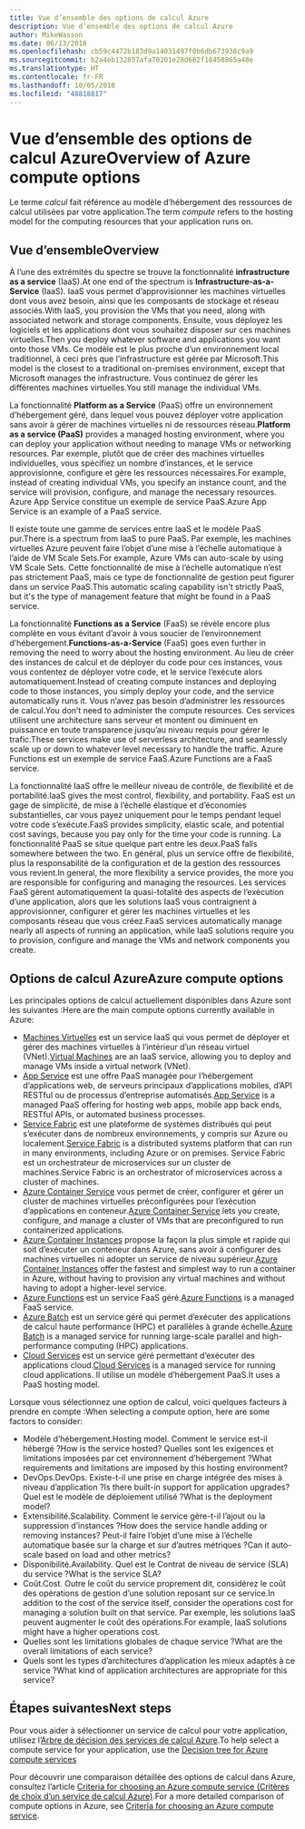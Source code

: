 ```yaml
---
title: Vue d’ensemble des options de calcul Azure
description: Vue d’ensemble des options de calcul Azure
author: MikeWasson
ms.date: 06/13/2018
ms.openlocfilehash: cb59c4472b183d9a14031497f0b6db673938c9a9
ms.sourcegitcommit: b2a4eb132857afa70201e28d662f18458865a48e
ms.translationtype: HT
ms.contentlocale: fr-FR
ms.lasthandoff: 10/05/2018
ms.locfileid: "48818817"
---
```

# <a name="overview-of-azure-compute-options"></a><span data-ttu-id="cb826-103">Vue d’ensemble des options de calcul Azure</span><span class="sxs-lookup"><span data-stu-id="cb826-103">Overview of Azure compute options</span></span>

<span data-ttu-id="cb826-104">Le terme *calcul* fait référence au modèle d’hébergement des ressources de calcul utilisées par votre application.</span><span class="sxs-lookup"><span data-stu-id="cb826-104">The term *compute* refers to the hosting model for the computing resources that your application runs on.</span></span> 

## <a name="overview"></a><span data-ttu-id="cb826-105">Vue d’ensemble</span><span class="sxs-lookup"><span data-stu-id="cb826-105">Overview</span></span>

<span data-ttu-id="cb826-106">À l’une des extrémités du spectre se trouve la fonctionnalité **infrastructure as a service** (IaaS).</span><span class="sxs-lookup"><span data-stu-id="cb826-106">At one end of the spectrum is **Infrastructure-as-a-Service** (IaaS).</span></span> <span data-ttu-id="cb826-107">IaaS vous permet d’approvisionner les machines virtuelles dont vous avez besoin, ainsi que les composants de stockage et réseau associés.</span><span class="sxs-lookup"><span data-stu-id="cb826-107">With IaaS, you provision the VMs that you need, along with associated network and storage components.</span></span> <span data-ttu-id="cb826-108">Ensuite, vous déployez les logiciels et les applications dont vous souhaitez disposer sur ces machines virtuelles.</span><span class="sxs-lookup"><span data-stu-id="cb826-108">Then you deploy whatever software and applications you want onto those VMs.</span></span> <span data-ttu-id="cb826-109">Ce modèle est le plus proche d’un environnement local traditionnel, à ceci près que l’infrastructure est gérée par Microsoft.</span><span class="sxs-lookup"><span data-stu-id="cb826-109">This model is the closest to a traditional on-premises environment, except that Microsoft manages the infrastructure.</span></span> <span data-ttu-id="cb826-110">Vous continuez de gérer les différentes machines virtuelles.</span><span class="sxs-lookup"><span data-stu-id="cb826-110">You still manage the individual VMs.</span></span>  

<span data-ttu-id="cb826-111">La fonctionnalité **Platform as a Service** (PaaS) offre un environnement d’hébergement géré, dans lequel vous pouvez déployer votre application sans avoir à gérer de machines virtuelles ni de ressources réseau.</span><span class="sxs-lookup"><span data-stu-id="cb826-111">**Platform as a service (PaaS)** provides a managed hosting environment, where you can deploy your application without needing to manage VMs or networking resources.</span></span> <span data-ttu-id="cb826-112">Par exemple, plutôt que de créer des machines virtuelles individuelles, vous spécifiez un nombre d’instances, et le service approvisionne, configure et gère les ressources nécessaires.</span><span class="sxs-lookup"><span data-stu-id="cb826-112">For example, instead of creating individual VMs, you specify an instance count, and the service will provision, configure, and manage the necessary resources.</span></span> <span data-ttu-id="cb826-113">Azure App Service constitue un exemple de service PaaS.</span><span class="sxs-lookup"><span data-stu-id="cb826-113">Azure App Service is an example of a PaaS service.</span></span>

<span data-ttu-id="cb826-114">Il existe toute une gamme de services entre IaaS et le modèle PaaS pur.</span><span class="sxs-lookup"><span data-stu-id="cb826-114">There is a spectrum from IaaS to pure PaaS.</span></span> <span data-ttu-id="cb826-115">Par exemple, les machines virtuelles Azure peuvent faire l’objet d’une mise à l’échelle automatique à l’aide de VM Scale Sets.</span><span class="sxs-lookup"><span data-stu-id="cb826-115">For example, Azure VMs can auto-scale by using VM Scale Sets.</span></span> <span data-ttu-id="cb826-116">Cette fonctionnalité de mise à l’échelle automatique n’est pas strictement PaaS, mais ce type de fonctionnalité de gestion peut figurer dans un service PaaS.</span><span class="sxs-lookup"><span data-stu-id="cb826-116">This automatic scaling capability isn't strictly PaaS, but it's the type of management feature that might be found in a PaaS service.</span></span>

<span data-ttu-id="cb826-117">La fonctionnalité **Functions as a Service** (FaaS) se révèle encore plus complète en vous évitant d’avoir à vous soucier de l’environnement d’hébergement.</span><span class="sxs-lookup"><span data-stu-id="cb826-117">**Functions-as-a-Service** (FaaS) goes even further in removing the need to worry about the hosting environment.</span></span> <span data-ttu-id="cb826-118">Au lieu de créer des instances de calcul et de déployer du code pour ces instances, vous vous contentez de déployer votre code, et le service l’exécute alors automatiquement.</span><span class="sxs-lookup"><span data-stu-id="cb826-118">Instead of creating compute instances and deploying code to those instances, you simply deploy your code, and the service automatically runs it.</span></span> <span data-ttu-id="cb826-119">Vous n’avez pas besoin d’administrer les ressources de calcul.</span><span class="sxs-lookup"><span data-stu-id="cb826-119">You don’t need to administer the compute resources.</span></span> <span data-ttu-id="cb826-120">Ces services utilisent une architecture sans serveur et montent ou diminuent en puissance en toute transparence jusqu’au niveau requis pour gérer le trafic.</span><span class="sxs-lookup"><span data-stu-id="cb826-120">These services make use of serverless architecture, and seamlessly scale up or down to whatever level necessary to handle the traffic.</span></span> <span data-ttu-id="cb826-121">Azure Functions est un exemple de service FaaS.</span><span class="sxs-lookup"><span data-stu-id="cb826-121">Azure Functions are a FaaS service.</span></span>

<span data-ttu-id="cb826-122">La fonctionnalité IaaS offre le meilleur niveau de contrôle, de flexibilité et de portabilité.</span><span class="sxs-lookup"><span data-stu-id="cb826-122">IaaS gives the most control, flexibility, and portability.</span></span> <span data-ttu-id="cb826-123">FaaS est un gage de simplicité, de mise à l’échelle élastique et d’économies substantielles, car vous payez uniquement pour le temps pendant lequel votre code s’exécute.</span><span class="sxs-lookup"><span data-stu-id="cb826-123">FaaS provides simplicity, elastic scale, and potential cost savings, because you pay only for the time your code is running.</span></span> <span data-ttu-id="cb826-124">La fonctionnalité PaaS se situe quelque part entre les deux.</span><span class="sxs-lookup"><span data-stu-id="cb826-124">PaaS falls somewhere between the two.</span></span> <span data-ttu-id="cb826-125">En général, plus un service offre de flexibilité, plus la responsabilité de la configuration et de la gestion des ressources vous revient.</span><span class="sxs-lookup"><span data-stu-id="cb826-125">In general, the more flexibility a service provides, the more you are responsible for configuring and managing the resources.</span></span> <span data-ttu-id="cb826-126">Les services FaaS gèrent automatiquement la quasi-totalité des aspects de l’exécution d’une application, alors que les solutions IaaS vous contraignent à approvisionner, configurer et gérer les machines virtuelles et les composants réseau que vous créez.</span><span class="sxs-lookup"><span data-stu-id="cb826-126">FaaS services automatically manage nearly all aspects of running an application, while IaaS solutions require you to provision, configure and manage the VMs and network components you create.</span></span>

## <a name="azure-compute-options"></a><span data-ttu-id="cb826-127">Options de calcul Azure</span><span class="sxs-lookup"><span data-stu-id="cb826-127">Azure compute options</span></span>

<span data-ttu-id="cb826-128">Les principales options de calcul actuellement disponibles dans Azure sont les suivantes :</span><span class="sxs-lookup"><span data-stu-id="cb826-128">Here are the main compute options currently available in Azure:</span></span>

- <span data-ttu-id="cb826-129">[Machines Virtuelles](/azure/virtual-machines/) est un service IaaS qui vous permet de déployer et gérer des machines virtuelles à l’intérieur d’un réseau virtuel (VNet).</span><span class="sxs-lookup"><span data-stu-id="cb826-129">[Virtual Machines](/azure/virtual-machines/) are an IaaS service, allowing you to deploy and manage VMs inside a virtual network (VNet).</span></span>
- <span data-ttu-id="cb826-130">[App Service](/azure/app-service/app-service-value-prop-what-is) est une offre PaaS managée pour l’hébergement d’applications web, de serveurs principaux d’applications mobiles, d’API RESTful ou de processus d’entreprise automatisés.</span><span class="sxs-lookup"><span data-stu-id="cb826-130">[App Service](/azure/app-service/app-service-value-prop-what-is) is a managed PaaS offering for hosting web apps, mobile app back ends, RESTful APIs, or automated business processes.</span></span>
- <span data-ttu-id="cb826-131">[Service Fabric](/azure/service-fabric/service-fabric-overview) est une plateforme de systèmes distribués qui peut s’exécuter dans de nombreux environnements, y compris sur Azure ou localement.</span><span class="sxs-lookup"><span data-stu-id="cb826-131">[Service Fabric](/azure/service-fabric/service-fabric-overview) is a distributed systems platform that can run in many environments, including Azure or on premises.</span></span> <span data-ttu-id="cb826-132">Service Fabric est un orchestrateur de microservices sur un cluster de machines.</span><span class="sxs-lookup"><span data-stu-id="cb826-132">Service Fabric is an orchestrator of microservices across a cluster of machines.</span></span> 
- <span data-ttu-id="cb826-133">[Azure Container Service](/azure/container-service/container-service-intro) vous permet de créer, configurer et gérer un cluster de machines virtuelles préconfigurées pour l’exécution d’applications en conteneur.</span><span class="sxs-lookup"><span data-stu-id="cb826-133">[Azure Container Service](/azure/container-service/container-service-intro) lets you create, configure, and manage a cluster of VMs that are preconfigured to run containerized applications.</span></span>
- <span data-ttu-id="cb826-134">[Azure Container Instances](/azure/container-instances/container-instances-overview) propose la façon la plus simple et rapide qui soit d’exécuter un conteneur dans Azure, sans avoir à configurer des machines virtuelles ni adopter un service de niveau supérieur.</span><span class="sxs-lookup"><span data-stu-id="cb826-134">[Azure Container Instances](/azure/container-instances/container-instances-overview) offer the fastest and simplest way to run a container in Azure, without having to provision any virtual machines and without having to adopt a higher-level service.</span></span>
- <span data-ttu-id="cb826-135">[Azure Functions](/azure/azure-functions/functions-overview) est un service FaaS géré.</span><span class="sxs-lookup"><span data-stu-id="cb826-135">[Azure Functions](/azure/azure-functions/functions-overview) is a managed FaaS service.</span></span>
- <span data-ttu-id="cb826-136">[Azure Batch](/azure/batch/batch-technical-overview) est un service géré qui permet d’exécuter des applications de calcul haute performance (HPC) et parallèles à grande échelle.</span><span class="sxs-lookup"><span data-stu-id="cb826-136">[Azure Batch](/azure/batch/batch-technical-overview) is a managed service for running large-scale parallel and high-performance computing (HPC) applications.</span></span>
- <span data-ttu-id="cb826-137">[Cloud Services](/azure/cloud-services/cloud-services-choose-me) est un service géré permettant d’exécuter des applications cloud.</span><span class="sxs-lookup"><span data-stu-id="cb826-137">[Cloud Services](/azure/cloud-services/cloud-services-choose-me) is a managed service for running cloud applications.</span></span> <span data-ttu-id="cb826-138">Il utilise un modèle d’hébergement PaaS.</span><span class="sxs-lookup"><span data-stu-id="cb826-138">It uses a PaaS hosting model.</span></span> 

<span data-ttu-id="cb826-139">Lorsque vous sélectionnez une option de calcul, voici quelques facteurs à prendre en compte :</span><span class="sxs-lookup"><span data-stu-id="cb826-139">When selecting a compute option, here are some factors to consider:</span></span>

- <span data-ttu-id="cb826-140">Modèle d’hébergement.</span><span class="sxs-lookup"><span data-stu-id="cb826-140">Hosting model.</span></span> <span data-ttu-id="cb826-141">Comment le service est-il hébergé ?</span><span class="sxs-lookup"><span data-stu-id="cb826-141">How is the service hosted?</span></span> <span data-ttu-id="cb826-142">Quelles sont les exigences et limitations imposées par cet environnement d’hébergement ?</span><span class="sxs-lookup"><span data-stu-id="cb826-142">What requirements and limitations are imposed by this hosting environment?</span></span> 
- <span data-ttu-id="cb826-143">DevOps.</span><span class="sxs-lookup"><span data-stu-id="cb826-143">DevOps.</span></span> <span data-ttu-id="cb826-144">Existe-t-il une prise en charge intégrée des mises à niveau d’application ?</span><span class="sxs-lookup"><span data-stu-id="cb826-144">Is there built-in support for application upgrades?</span></span> <span data-ttu-id="cb826-145">Quel est le modèle de déploiement utilisé ?</span><span class="sxs-lookup"><span data-stu-id="cb826-145">What is the deployment model?</span></span>
- <span data-ttu-id="cb826-146">Extensibilité.</span><span class="sxs-lookup"><span data-stu-id="cb826-146">Scalability.</span></span> <span data-ttu-id="cb826-147">Comment le service gère-t-il l’ajout ou la suppression d’instances ?</span><span class="sxs-lookup"><span data-stu-id="cb826-147">How does the service handle adding or removing instances?</span></span> <span data-ttu-id="cb826-148">Peut-il faire l’objet d’une mise à l’échelle automatique basée sur la charge et sur d’autres métriques ?</span><span class="sxs-lookup"><span data-stu-id="cb826-148">Can it auto-scale based on load and other metrics?</span></span> 
- <span data-ttu-id="cb826-149">Disponibilité.</span><span class="sxs-lookup"><span data-stu-id="cb826-149">Availability.</span></span> <span data-ttu-id="cb826-150">Quel est le Contrat de niveau de service (SLA) du service ?</span><span class="sxs-lookup"><span data-stu-id="cb826-150">What is the service SLA?</span></span> 
- <span data-ttu-id="cb826-151">Coût.</span><span class="sxs-lookup"><span data-stu-id="cb826-151">Cost.</span></span> <span data-ttu-id="cb826-152">Outre le coût du service proprement dit, considérez le coût des opérations de gestion d’une solution reposant sur ce service.</span><span class="sxs-lookup"><span data-stu-id="cb826-152">In addition to the cost of the service itself, consider the operations cost for managing a solution built on that service.</span></span> <span data-ttu-id="cb826-153">Par exemple, les solutions IaaS peuvent augmenter le coût des opérations.</span><span class="sxs-lookup"><span data-stu-id="cb826-153">For example, IaaS solutions might have a higher operations cost.</span></span>
- <span data-ttu-id="cb826-154">Quelles sont les limitations globales de chaque service ?</span><span class="sxs-lookup"><span data-stu-id="cb826-154">What are the overall limitations of each service?</span></span> 
- <span data-ttu-id="cb826-155">Quels sont les types d’architectures d’application les mieux adaptés à ce service ?</span><span class="sxs-lookup"><span data-stu-id="cb826-155">What kind of application architectures are appropriate for this service?</span></span> 

## <a name="next-steps"></a><span data-ttu-id="cb826-156">Étapes suivantes</span><span class="sxs-lookup"><span data-stu-id="cb826-156">Next steps</span></span>

<span data-ttu-id="cb826-157">Pour vous aider à sélectionner un service de calcul pour votre application, utilisez l’[Arbre de décision des services de calcul Azure](./compute-decision-tree.md).</span><span class="sxs-lookup"><span data-stu-id="cb826-157">To help select a compute service for your application, use the [Decision tree for Azure compute services](./compute-decision-tree.md)</span></span>

<span data-ttu-id="cb826-158">Pour découvrir une comparaison détaillée des options de calcul dans Azure, consultez l’article [Criteria for choosing an Azure compute service (Critères de choix d’un service de calcul Azure)](./compute-comparison.md).</span><span class="sxs-lookup"><span data-stu-id="cb826-158">For a more detailed comparison of compute options in Azure, see [Criteria for choosing an Azure compute service](./compute-comparison.md).</span></span>
